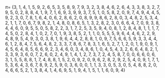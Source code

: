 $\pi=$
{3, 1, 4, 1, 5, 9, 2, 6, 5, 3, 5, 8, 9, 7, 9, 3, 2, 3, 8, 4, 6, 2, 6, 4, 3, 3, 8, 3, 2, 7, 9, 5, 0, 2, 8, 8, 4, 1, 9, 7, 1, 6, 9, 3, 9, 9, 3, 7, 5, 1, 0, 5, 8, 2, 0, 9, 7, 4, 9, 4, 4, 5, 9, 2, 3, 0, 7, 8, 1, 6, 4, 0, 6, 2, 8, 6, 2, 0, 8, 9, 9, 8, 6, 2, 8, 0, 3, 4, 8, 2, 5, 3, 4, 2, 1, 1, 7, 0, 6, 7, 9, 8, 2, 1, 4, 8, 0, 8, 6, 5, 1, 3, 2, 8, 2, 3, 0, 6, 6, 4, 7, 0, 9, 3, 8, 4, 4, 6, 0, 9, 5, 5, 0, 5, 8, 2, 2, 3, 1, 7, 2, 5, 3, 5, 9, 4, 0, 8, 1, 2, 8, 4, 8, 1, 1, 1, 7, 4, 5, 0, 2, 8, 4, 1, 0, 2, 7, 0, 1, 9, 3, 8, 5, 2, 1, 1, 0, 5, 5, 5, 9, 6, 4, 4, 6, 2, 2, 9, 4, 8, 9, 5, 4, 9, 3, 0, 3, 8, 1, 9, 6, 4, 4, 2, 8, 8, 1, 0, 9, 7, 5, 6, 6, 5, 9, 3, 3, 4, 4, 6, 1, 2, 8, 4, 7, 5, 6, 4, 8, 2, 3, 3, 7, 8, 6, 7, 8, 3, 1, 6, 5, 2, 7, 1, 2, 0, 1, 9, 0, 9, 1, 4, 5, 6, 4, 8, 5, 6, 6, 9, 2, 3, 4, 6, 0, 3, 4, 8, 6, 1, 0, 4, 5, 4, 3, 2, 6, 6, 4, 8, 2, 1, 3, 3, 9, 3, 6, 0, 7, 2, 6, 0, 2, 4, 9, 1, 4, 1, 2, 7, 3, 7, 2, 4, 5, 8, 7, 0, 0, 6, 6, 0, 6, 3, 1, 5, 5, 8, 8, 1, 7, 4, 8, 8, 1, 5, 2, 0, 9, 2, 0, 9, 6, 2, 8, 2, 9, 2, 5, 4, 0, 9, 1, 7, 1, 5, 3, 6, 4, 3, 6, 7, 8, 9, 2, 5, 9, 0, 3, 6, 0, 0, 1, 1, 3, 3, 0, 5, 3, 0, 5, 4, 8, 8, 2, 0, 4, 6, 6, 5, 2, 1, 3, 8, 4, 1, 4, 6, 9, 5, 1, 9, 4, 1, 5, 1, 1, 6, 0, 9, 4}